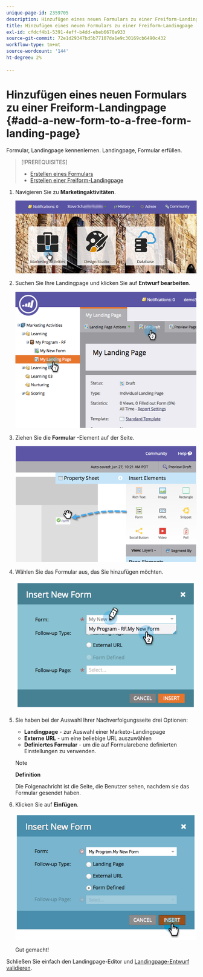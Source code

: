 ```yaml
---
unique-page-id: 2359705
description: Hinzufügen eines neuen Formulars zu einer Freiform-Landingpage - Marketo Docs - Produktdokumentation
title: Hinzufügen eines neuen Formulars zu einer Freiform-Landingpage
exl-id: cfdcf4b1-5391-4eff-b4dd-ebeb6670a933
source-git-commit: 72e1d29347bd5b77107da1e9c30169cb6490c432
workflow-type: tm+mt
source-wordcount: '144'
ht-degree: 2%

---
```


# Hinzufügen eines neuen Formulars zu einer Freiform-Landingpage {#add-a-new-form-to-a-free-form-landing-page}

Formular, Landingpage kennenlernen. Landingpage, Formular erfüllen.

>[!PREREQUISITES]
>
>* [Erstellen eines Formulars](/help/marketo/product-docs/demand-generation/forms/creating-a-form/create-a-form.md)
>* [Erstellen einer Freiform-Landingpage](/help/marketo/product-docs/demand-generation/landing-pages/free-form-landing-pages/create-a-free-form-landing-page.md)


1. Navigieren Sie zu **Marketingaktivitäten**.

   ![](assets/login-marketing-activities-1.png)

1. Suchen Sie Ihre Landingpage und klicken Sie auf **Entwurf bearbeiten**.

   ![](assets/image2014-9-16-14-3a44-3a15.png)

1. Ziehen Sie die **Formular** -Element auf der Seite.

   ![](assets/image2015-5-21-15-3a43-3a30.png)

1. Wählen Sie das Formular aus, das Sie hinzufügen möchten.

   ![](assets/image2014-9-16-14-3a44-3a30.png)

1. Sie haben bei der Auswahl Ihrer Nachverfolgungsseite drei Optionen:

   * **Landingpage** - zur Auswahl einer Marketo-Landingpage
   * **Externe URL** - um eine beliebige URL auszuwählen
   * **Definiertes Formular** - um die auf Formularebene definierten Einstellungen zu verwenden.

   >[!NOTE]
   >
   >**Definition**
   >
   >Die Folgenachricht ist die Seite, die Benutzer sehen, nachdem sie das Formular gesendet haben.

1. Klicken Sie auf **Einfügen**.

   ![](assets/image2014-9-16-14-3a44-3a38.png)

   Gut gemacht!

Schließen Sie einfach den Landingpage-Editor und [Landingpage-Entwurf validieren](/help/marketo/product-docs/demand-generation/landing-pages/understanding-landing-pages/approve-unapprove-or-delete-a-landing-page.md).

